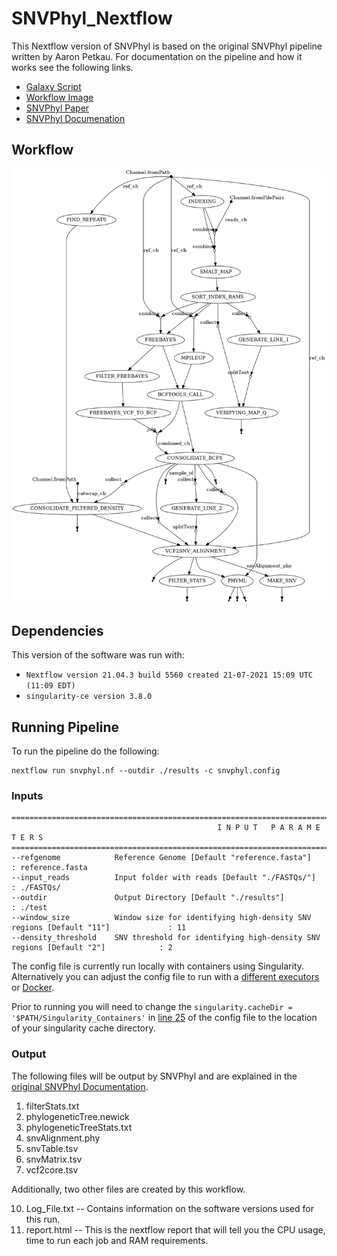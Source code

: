 # SNVPhyl_Nextflow

This Nextflow version of SNVPhyl is based on the original SNVPhyl pipeline written by Aaron Petkau. For documentation on the pipeline and how it works see the following links. 

- [Galaxy Script](https://github.com/phac-nml/snvphyl-galaxy/blob/development/docs/workflows/SNVPhyl/1.0.1/snvphyl-workflow-1.0.1.ga)
- [Workflow Image](https://snvphyl.readthedocs.io/en/latest/images/snvphyl-overview-galaxy.png)
- [SNVPhyl Paper](https://www.ncbi.nlm.nih.gov/pmc/articles/PMC5628696/)
- [SNVPhyl Documenation](https://phac-nml.github.io/irida-documentation/administrator/galaxy/pipelines/phylogenomics/)

## Workflow

![SNVPhyl DAG](https://github.com/DHQP/SNVPhyl_Nextflow/blob/main/SNVPhyl_DAG.png)

## Dependencies

This version of the software was run with:
- `Nextflow version 21.04.3 build 5560 created 21-07-2021 15:09 UTC (11:09 EDT)`  
- `singularity-ce version 3.8.0`  

## Running Pipeline

To run the pipeline do the following:

```
nextflow run snvphyl.nf --outdir ./results -c snvphyl.config
```

### Inputs  

```
==============================================================================================================================
                                              I N P U T   P A R A M E T E R S
==============================================================================================================================
--refgenome            Reference Genome [Default "reference.fasta"]                                    : reference.fasta
--input_reads          Input folder with reads [Default "./FASTQs/"]                                   : ./FASTQs/
--outdir               Output Directory [Default "./results"]                                          : ./test
--window_size          Window size for identifying high-density SNV regions [Default "11"]             : 11
--density_threshold    SNV threshold for identifying high-density SNV regions [Default "2"]            : 2

```  

The config file is currently run locally with containers using Singularity. Alternatively you can adjust the config file to run with a [different executors](https://www.nextflow.io/docs/latest/executor.html) or [Docker](https://www.nextflow.io/docs/latest/docker.html). 

Prior to running you will need to change the `singularity.cacheDir = '$PATH/Singularity_Containers'` in [line 25](https://github.com/DHQP/SNVPhyl_Nextflow/blob/d400b20b4c147f11b3c1f456fcef83215bf16b56/snvphyl.config#L25) of the config file to the location of your singularity cache directory. 

### Output  

The following files will be output by SNVPhyl and are explained in the [original SNVPhyl Documentation](https://snvphyl.readthedocs.io/en/latest/user/output/).
1. filterStats.txt   
2. phylogeneticTree.newick    
3. phylogeneticTreeStats.txt
5. snvAlignment.phy  
6. snvTable.tsv
7. snvMatrix.tsv    
8. vcf2core.tsv

Additionally, two other files are created by this workflow. 

10. Log_File.txt -- Contains information on the software versions used for this run.
11. report.html  -- This is the nextflow report that will tell you the CPU usage, time to run each job and RAM requirements. 

